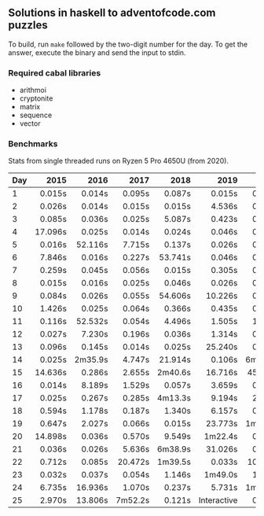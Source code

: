 ## Solutions in haskell to adventofcode.com puzzles

To build, run `make` followed by the two-digit number for the day.
To get the answer, execute the binary and send the input to stdin.

### Required cabal libraries

* arithmoi
* cryptonite
* matrix
* sequence
* vector

### Benchmarks

Stats from single threaded runs on Ryzen 5 Pro 4650U (from 2020).

| Day |   2015 |   2016 |   2017 |   2018 |   2019 |   2020 |   2021 |   2022 |   2023 |
|-----|-------:|-------:|-------:|-------:|-------:|-------:|-------:|-------:|-------:|
| 1  |  0.015s | 0.014s | 0.095s | 0.087s | 0.015s | 0.015s | 0.036s | 0.016s | 0.025s |
| 2  |  0.026s | 0.014s | 0.015s | 0.015s | 4.536s | 0.025s | 0.016s | 0.015s | 0.015s |
| 3  |  0.085s | 0.036s | 0.025s | 5.087s | 0.423s | 0.015s | 0.026s | 0.015s | 0.014s |
| 4  |  17.096s | 0.025s | 0.014s | 0.024s | 0.046s | 0.015s | 0.045s | 0.015s | 0.025s |
| 5  |  0.016s | 52.116s | 7.715s | 0.137s | 0.026s | 0.014s | 0.229s | 0.016s | 0.015s |
| 6  |  7.846s | 0.016s | 0.227s | 53.741s | 0.046s | 0.026s | 0.015s | 0.014s | 0.054s |
| 7  |  0.259s | 0.045s | 0.056s | 0.015s | 0.305s | 0.064s | 8.514s | 0.036s | 0.025s |
| 8  |  0.015s | 0.016s | 0.025s | 0.046s | 0.026s | 0.255s | 0.035s | 0.015s | 0.536s |
| 9  |  0.084s | 0.026s | 0.055s | 54.606s | 10.226s | 0.035s | 0.026s | 0.287s | 0.045s |
| 10  |  1.426s | 0.025s | 0.064s | 0.366s | 0.435s | 0.015s | 0.025s | 0.013s | 3.027s |
| 11  |  0.116s | 52.532s | 0.054s | 4.496s | 1.505s | 1.149s | 0.035s | 0.796s | 0.036s |
| 12  |  0.027s | 7.230s | 0.196s | 0.036s | 1.314s | 0.025s | 1.386s | 5.176s | 0.805s |
| 13  |  0.096s | 0.145s | 0.014s | 0.025s | 25.240s | 0.015s | 0.054s | 0.085s | 0.024s |
| 14  |  0.025s | 2m35.9s | 4.747s | 21.914s | 0.106s | 6m28.2s | 1m15.5s | 6.069s | 1.516s |
| 15  |  14.636s | 0.286s | 2.655s | 2m40.6s | 16.716s | 45.987s | 0.162s | 2.035s | 0.046s |
| 16  |  0.014s | 8.189s | 1.529s | 0.057s | 3.659s | 0.034s | 0.014s | 54.474s | 1.816s |
| 17  |  0.025s | 0.267s | 0.285s | 4m13.3s | 9.194s | 2.667s | 19.595s | 0.289s | 53.136s |
| 18  |  0.594s | 1.178s | 0.187s | 1.340s | 6.157s | 0.065s | 1.545s | 0.107s | 0.026s |
| 19  |  0.647s | 2.027s | 0.066s | 0.015s | 23.773s | 1m15.0s | 14.266s | 12m52.3s | 0.026s |
| 20  |  14.898s | 0.036s | 0.570s | 9.549s | 1m22.4s | 0.066s | 1.680s | 3m1.8s | 0.187s |
| 21  |  0.036s | 0.026s | 5.636s | 6m38.9s | 31.026s | 0.062s | 2m26.5s | 0.047s | 2.098s |
| 22  |  0.712s | 0.085s | 20.472s | 1m39.5s | 0.033s | 10.096s | 0.155s | 0.046s | 1.886s |
| 23  |  0.032s | 0.037s | 0.054s | 1.146s | 1m49.0s | 1.365s | 25.406s | 8.072s | 1m14.1s |
| 24  |  6.735s | 16.936s | 1.070s | 0.237s | 5.731s | 1m22.3s | 5m43.5s | 4.032s | 0.545s |
| 25  |  2.970s | 13.806s | 7m52.2s | 0.121s | Interactive | 0.643s | 2.885s | 0.016s | 2m13.2s |
